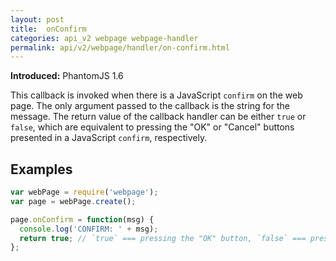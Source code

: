 ```yaml
---
layout: post
title:  onConfirm
categories: api_v2 webpage webpage-handler
permalink: api/v2/webpage/handler/on-confirm.html
---
```


**Introduced:** PhantomJS 1.6

This callback is invoked when there is a JavaScript `confirm` on the web page. The only argument passed to the callback is the string for the message. The return value of the callback handler can be either `true` or `false`, which are equivalent to pressing the "OK" or "Cancel" buttons presented in a JavaScript `confirm`, respectively.

## Examples

```javascript
var webPage = require('webpage');
var page = webPage.create();

page.onConfirm = function(msg) {
  console.log('CONFIRM: ' + msg);
  return true; // `true` === pressing the "OK" button, `false` === pressing the "Cancel" button
};
```








